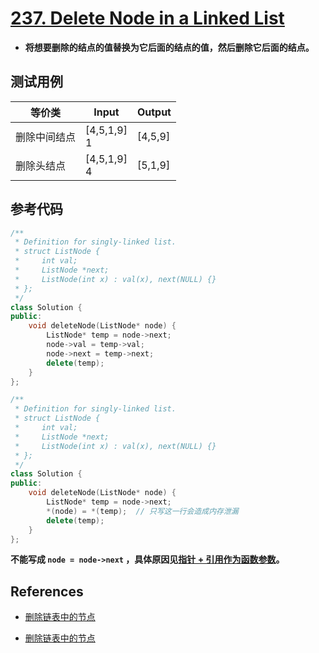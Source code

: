 # [237. Delete Node in a Linked List](https://leetcode-cn.com/problems/delete-node-in-a-linked-list/)

- **将想要删除的结点的值替换为它后面的结点的值，然后删除它后面的结点。**

## 测试用例

| 等价类       | Input           | Output  |
| ------------ | --------------- | ------- |
| 删除中间结点 | [4,5,1,9]<br/>1 | [4,5,9] |
| 删除头结点   | [4,5,1,9]<br/>4 | [5,1,9] |

## 参考代码

```c++
/**
 * Definition for singly-linked list.
 * struct ListNode {
 *     int val;
 *     ListNode *next;
 *     ListNode(int x) : val(x), next(NULL) {}
 * };
 */
class Solution {
public:
    void deleteNode(ListNode* node) {
        ListNode* temp = node->next;
        node->val = temp->val;
        node->next = temp->next;
        delete(temp);
    }
};
```

```c++
/**
 * Definition for singly-linked list.
 * struct ListNode {
 *     int val;
 *     ListNode *next;
 *     ListNode(int x) : val(x), next(NULL) {}
 * };
 */
class Solution {
public:
    void deleteNode(ListNode* node) {
        ListNode* temp = node->next;
        *(node) = *(temp);	// 只写这一行会造成内存泄漏
        delete(temp);
    }
};
```

**不能写成 `node = node->next` ，具体原因见[指针 + 引用作为函数参数](https://github.com/JiaHeng-DLUT/cpp/blob/master/%E6%8C%87%E9%92%88%20%2B%20%E5%BC%95%E7%94%A8%E4%BD%9C%E4%B8%BA%E5%87%BD%E6%95%B0%E5%8F%82%E6%95%B0.md)。**

## References

- [删除链表中的节点](https://leetcode-cn.com/problems/delete-node-in-a-linked-list/solution/shan-chu-lian-biao-zhong-de-jie-dian-by-leetcode/)

- [删除链表中的节点](https://leetcode-cn.com/problems/delete-node-in-a-linked-list/solution/shan-chu-lian-biao-zhong-de-jie-dian-by-huanghui/)


